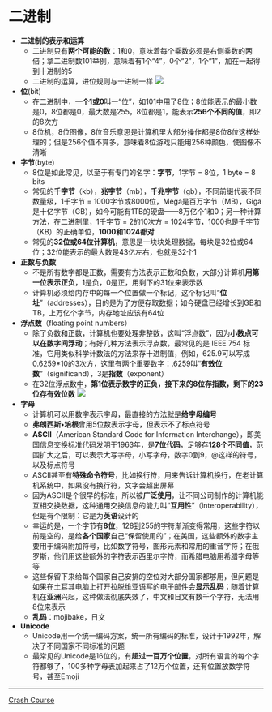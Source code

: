 # 二进制 
* **二进制的表示和运算**
  * 二进制只有**两个可能的数**：1和0，意味着每个乘数必须是右侧乘数的两倍；拿二进制数101举例，意味着有1个“4”，0个“2”，1个“1”，加在一起得到十进制的5
  * 二进制的运算，进位规则与十进制一样
![](../images/binary.png)
* **位**(bit)
  * 在二进制中，**一个1或0**叫一“位”，如101中用了8位；8位能表示的最小数是0，8位都是0，最大数是255，8位都是1，能表示**256个不同的值**，即2的8次方 
  * 8位机，8位图像，8位音乐意思是计算机里大部分操作都是8位8位这样处理的；但是256个值不算多，意味着8位游戏只能用256种颜色，使图像不清晰  
* **字节**(byte)
  * 8位是如此常见，以至于有专门的名字：**字节**，1字节 = 8位，1 byte = 8 bits
  * 常见的**千字节**（kb），**兆字节**（mb），**千兆字节**（gb），不同前缀代表不同数量级，1千字节 = 1000字节或8000位，Mega是百万字节（MB），Giga是十亿字节（GB），如今可能有1TB的硬盘——8万亿个1和0；另一种计算方法，在二进制里，1千字节 = 2的10次方 = 1024字节，1000也是千字节（KB）的正确单位，**1000和1024都对**
  * 常见的**32位或64位计算机**，意思是一块块处理数据，每块是32位或64位；32位能表示的最大数是43亿左右，也就是32个1 
* **正数与负数**
  * 不是所有数字都是正数，需要有方法表示正数和负数，大部分计算机**用第一位表示正负**，1是负，0是正，用剩下的31位来表示数
  * 计算机必须给内存中的每一个位置做一个标记，这个标记叫“**位址**”（addresses），目的是为了方便存取数据；如今硬盘已经增长到GB和TB，上万亿个字节，内存地址应该有64位
* **浮点数**（floating point numbers）
  * 除了负数和正数，计算机也要处理非整数，这叫“浮点数”，因为**小数点可以在数字间浮动**；有好几种方法表示浮点数，最常见的是 IEEE 754 标准，它用类似科学计数法的方法来存十进制值，例如，625.9可以写成0.6259*10的3次方，这里有两个重要数字：.6259叫“**有效位数**”（significand），3是**指数**（exponent）
  * 在32位浮点数中，**第1位表示数字的正负，接下来的8位存指数，剩下的23位存有效位数**
![](../images/float.png)
* **字母**
  * 计算机可以用数字表示字母，最直接的方法就是**给字母编号**
  * **弗朗西斯•培根**曾用5位数表示字母，但表示不了标点符号
  * **ASCII**（American Standard Code for Information Interchange），即美国信息交换标准代码发明于1963年，是**7位代码**，足够存**128个不同值**，范围扩大之后，可以表示大写字母，小写字母，数字0到9，@这样的符号，以及标点符号
  * ASCII甚至有**特殊命令符号**，比如换行符，用来告诉计算机换行，在老计算机系统中，如果没有换行符，文字会超出屏幕
  * 因为ASCII是个很早的标准，所以被**广泛使用**，让不同公司制作的计算机能互相交换数据，这种通用交换信息的能力叫“**互用性**”（interoperability），但是有个限制：它是为**英语**设计的
  * 幸运的是，一个字节有**8位**，128到255的字符渐渐变得常用，这些字符以前是空的，是给**各个国家**自己“保留使用的”；在美国，这些额外的数字主要用于编码附加符号，比如数字符号，图形元素和常用的重音字符；在俄罗斯，他们用这些额外的字符表示西里尔字符，而希腊电脑用希腊字母等等
  * 这些保留下来给每个国家自己安排的空位对大部分国家都够用，但问题是如果在土耳其电脑上打开拉脱维亚语写的电子邮件会**显示乱码**；随着计算机在**亚洲**兴起，这种做法彻底失效了，中文和日文有数千个字符，无法用8位来表示
  * **乱码**：mojibake，日文
* **Unicode**
  * Unicode用一个统一编码方案，统一所有编码的标准，设计于1992年，解决了不同国家不同标准的问题
  * 最常见的Unicode是16位的，有**超过一百万个位置**，对所有语言的每个字符都够了，100多种字母表加起来占了12万个位置，还有位置放数学符号，甚至Emoji
---
[Crash Course](https://www.bilibili.com/video/BV1EW411u7th?p=4)